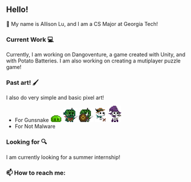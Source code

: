 ## Hello!

🌱 My name is Allison Lu, and I am a CS Major at Georgia Tech!
### Current Work 💻
Currently, I am working on Dangoventure, a game created with Unity, and with Potato Batteries.
I am also working on creating a mutiplayer puzzle game!

### Past art! 🖌️
I also do very simple and basic pixel art!
* For Gunsnake
![Slime](images/gunsnake/GreenSlimeIdle.gif)
![Goblin](images/gunsnake/GoblinWentOnADiet.gif)
![Shield](images/gunsnake/Gobshield.gif)
![Archer](images/gunsnake/Archer.gif)
![Wizard](images/gunsnake/Wizard.gif)
* For Not Malware

### Looking for 🔍
I am currently looking for a summer internship!

### 📫 How to reach me:
